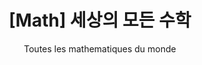 ---
layout: post
title: "[Math] 세상의 모든 수학"
subtitle: "Toutes les mathematiques du monde"
category: books
tags: math book
image:
path: /assets/img/books/math/2022-01-16/sapiens.png
---